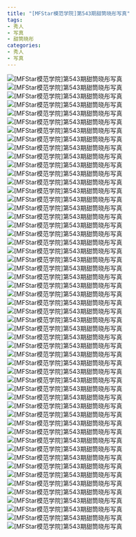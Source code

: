 ```yaml
---
title: "[MFStar模范学院]第543期甜筒晓彤写真"
tags: 
- 秀人
- 写真
- 甜筒晓彤
categories:
- 秀人
- 写真
---
```


![[MFStar模范学院]第543期甜筒晓彤写真](https://img.ilovese.xyz/1734715178800.webp)
![[MFStar模范学院]第543期甜筒晓彤写真](https://img.ilovese.xyz/1734715180283.webp)
![[MFStar模范学院]第543期甜筒晓彤写真](https://img.ilovese.xyz/1734715182046.webp)
![[MFStar模范学院]第543期甜筒晓彤写真](https://img.ilovese.xyz/1734715183909.webp)
![[MFStar模范学院]第543期甜筒晓彤写真](https://img.ilovese.xyz/1734715185695.webp)
![[MFStar模范学院]第543期甜筒晓彤写真](https://img.ilovese.xyz/1734715187598.webp)
![[MFStar模范学院]第543期甜筒晓彤写真](https://img.ilovese.xyz/1734715189166.webp)
![[MFStar模范学院]第543期甜筒晓彤写真](https://img.ilovese.xyz/1734715190615.webp)
![[MFStar模范学院]第543期甜筒晓彤写真](https://img.ilovese.xyz/1734715192607.webp)
![[MFStar模范学院]第543期甜筒晓彤写真](https://img.ilovese.xyz/1734715193982.webp)
![[MFStar模范学院]第543期甜筒晓彤写真](https://img.ilovese.xyz/1734715195406.webp)
![[MFStar模范学院]第543期甜筒晓彤写真](https://img.ilovese.xyz/1734715197692.webp)
![[MFStar模范学院]第543期甜筒晓彤写真](https://img.ilovese.xyz/1734715199207.webp)
![[MFStar模范学院]第543期甜筒晓彤写真](https://img.ilovese.xyz/1734715200585.webp)
![[MFStar模范学院]第543期甜筒晓彤写真](https://img.ilovese.xyz/1734715202269.webp)
![[MFStar模范学院]第543期甜筒晓彤写真](https://img.ilovese.xyz/1734715203696.webp)
![[MFStar模范学院]第543期甜筒晓彤写真](https://img.ilovese.xyz/1734715205288.webp)
![[MFStar模范学院]第543期甜筒晓彤写真](https://img.ilovese.xyz/1734715207168.webp)
![[MFStar模范学院]第543期甜筒晓彤写真](https://img.ilovese.xyz/1734715208657.webp)
![[MFStar模范学院]第543期甜筒晓彤写真](https://img.ilovese.xyz/1734715210183.webp)
![[MFStar模范学院]第543期甜筒晓彤写真](https://img.ilovese.xyz/1734715211997.webp)
![[MFStar模范学院]第543期甜筒晓彤写真](https://img.ilovese.xyz/1734715213716.webp)
![[MFStar模范学院]第543期甜筒晓彤写真](https://img.ilovese.xyz/1734715215565.webp)
![[MFStar模范学院]第543期甜筒晓彤写真](https://img.ilovese.xyz/1734715217359.webp)
![[MFStar模范学院]第543期甜筒晓彤写真](https://img.ilovese.xyz/1734715218865.webp)
![[MFStar模范学院]第543期甜筒晓彤写真](https://img.ilovese.xyz/1734715220226.webp)
![[MFStar模范学院]第543期甜筒晓彤写真](https://img.ilovese.xyz/1734715221932.webp)
![[MFStar模范学院]第543期甜筒晓彤写真](https://img.ilovese.xyz/1734715223488.webp)
![[MFStar模范学院]第543期甜筒晓彤写真](https://img.ilovese.xyz/1734715225041.webp)
![[MFStar模范学院]第543期甜筒晓彤写真](https://img.ilovese.xyz/1734715226900.webp)
![[MFStar模范学院]第543期甜筒晓彤写真](https://img.ilovese.xyz/1734715228761.webp)
![[MFStar模范学院]第543期甜筒晓彤写真](https://img.ilovese.xyz/1734715230183.webp)
![[MFStar模范学院]第543期甜筒晓彤写真](https://img.ilovese.xyz/1734715231570.webp)
![[MFStar模范学院]第543期甜筒晓彤写真](https://img.ilovese.xyz/1734715233418.webp)
![[MFStar模范学院]第543期甜筒晓彤写真](https://img.ilovese.xyz/1734715235298.webp)
![[MFStar模范学院]第543期甜筒晓彤写真](https://img.ilovese.xyz/1734715237093.webp)
![[MFStar模范学院]第543期甜筒晓彤写真](https://img.ilovese.xyz/1734715238985.webp)
![[MFStar模范学院]第543期甜筒晓彤写真](https://img.ilovese.xyz/1734715240750.webp)
![[MFStar模范学院]第543期甜筒晓彤写真](https://img.ilovese.xyz/1734715242677.webp)
![[MFStar模范学院]第543期甜筒晓彤写真](https://img.ilovese.xyz/1734715244500.webp)
![[MFStar模范学院]第543期甜筒晓彤写真](https://img.ilovese.xyz/1734715246452.webp)
![[MFStar模范学院]第543期甜筒晓彤写真](https://img.ilovese.xyz/1734715248225.webp)
![[MFStar模范学院]第543期甜筒晓彤写真](https://img.ilovese.xyz/1734715249746.webp)
![[MFStar模范学院]第543期甜筒晓彤写真](https://img.ilovese.xyz/1734715251457.webp)
![[MFStar模范学院]第543期甜筒晓彤写真](https://img.ilovese.xyz/1734715252742.webp)
![[MFStar模范学院]第543期甜筒晓彤写真](https://img.ilovese.xyz/1734715254545.webp)
![[MFStar模范学院]第543期甜筒晓彤写真](https://img.ilovese.xyz/1734715256001.webp)
![[MFStar模范学院]第543期甜筒晓彤写真](https://img.ilovese.xyz/1734715257552.webp)
![[MFStar模范学院]第543期甜筒晓彤写真](https://img.ilovese.xyz/1734715259683.webp)
![[MFStar模范学院]第543期甜筒晓彤写真](https://img.ilovese.xyz/1734715261673.webp)
![[MFStar模范学院]第543期甜筒晓彤写真](https://img.ilovese.xyz/1734715263418.webp)
![[MFStar模范学院]第543期甜筒晓彤写真](https://img.ilovese.xyz/1734715264820.webp)
![[MFStar模范学院]第543期甜筒晓彤写真](https://img.ilovese.xyz/1734715266599.webp)
